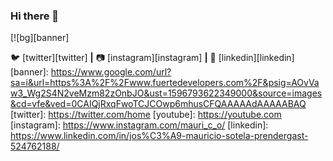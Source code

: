 ### Hi there 👋

[![bg][banner]


🐦 [twitter][twitter] **|** 
📷 [instagram][instagram] **|** 
👔 [linkedin][linkedin]
[banner]: https://www.google.com/url?sa=i&url=https%3A%2F%2Fwww.fuertedevelopers.com%2F&psig=AOvVaw3_Wg2S4N2veMzm82zOnbJO&ust=1596793622349000&source=images&cd=vfe&ved=0CAIQjRxqFwoTCJCOwp6mhusCFQAAAAAdAAAAABAQ
[twitter]: https://twitter.com/home
[youtube]: https://youtube.com
[instagram]: https://www.instagram.com/mauri_c_o/
[linkedin]: https://www.linkedin.com/in/jos%C3%A9-mauricio-sotela-prendergast-524762188/
